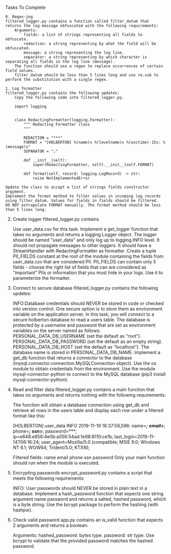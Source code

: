 Tasks To Complete

    0. Regex-ing
    filtered_logger.py contains a function called filter_datum that returns the log message obfuscated with the following requirements:
        Arguments:
            fields: a list of strings representing all fields to obfuscate.
            redaction: a string representing by what the field will be obfuscated.
            message: a string representing the log line.
            separator: a string representing by which character is separating all fields in the log line (message).
        The function should use a regex to replace occurrences of certain field values.
        filter_datum should be less than 5 lines long and use re.sub to perform the substitution with a single regex.

    1. Log formatter
    filtered_logger.py contains the following updates:
        Copy the following code into filtered_logger.py.

        import logging


        class RedactingFormatter(logging.Formatter):
            """ Redacting Formatter class
            """

            REDACTION = "***"
            FORMAT = "[HOLBERTON] %(name)s %(levelname)s %(asctime)-15s: %(message)s"
            SEPARATOR = ";"

            def __init__(self):
                super(RedactingFormatter, self).__init__(self.FORMAT)

            def format(self, record: logging.LogRecord) -> str:
                raise NotImplementedError

    Update the class to accept a list of strings fields constructor argument.
    Implement the format method to filter values in incoming log records using filter_datum. Values for fields in fields should be filtered.
    DO NOT extrapolate FORMAT manually. The format method should be less than 5 lines long.

2. Create logger
filtered_logger.py contains

    Use user_data.csv for this task.
    Implement a get_logger function that takes no arguments and returns a logging.Logger object.
    The logger should be named "user_data" and only log up to logging.INFO level. It should not propagate messages to other loggers. It should have a StreamHandler with RedactingFormatter as formatter.
    Create a tuple PII_FIELDS constant at the root of the module containing the fields from user_data.csv that are considered PII. PII_FIELDS can contain only 5 fields - choose the right list of fields that can are considered as “important” PIIs or information that you must hide in your logs. Use it to parameterize the formatter.

3. Connect to secure database
filtered_logger.py contains the following updates:

    INFO:Database credentials should NEVER be stored in code or checked into version control. One secure option is to store them as environment variable on the application server.
    In this task, you will connect to a secure holberton database to read a users table. The database is protected by a username and password that are set as environment variables on the server named as follows:
        PERSONAL_DATA_DB_USERNAME (set the default as “root”).
        PERSONAL_DATA_DB_PASSWORD (set the default as an empty string).
        PERSONAL_DATA_DB_HOST (set the default as “localhost”).
    The database name is stored in PERSONAL_DATA_DB_NAME.
    Implement a get_db function that returns a connector to the database (mysql.connector.connection.MySQLConnection object).
        Use the os module to obtain credentials from the environment.
        Use the module mysql-connector-python to connect to the MySQL database (pip3 install mysql-connector-python).

4. Read and filter data
filtered_logger.py contains a main function that takes no arguments and returns nothing with the following requirements:

    The function will obtain a database connection using get_db and retrieve all rows in the users table and display each row under a filtered format like this:

    [HOLBERTON] user_data INFO 2019-11-19 18:37:59,596: name=***; email=***; phone=***; ssn=***; password=***; ip=e848:e856:4e0b:a056:54ad:1e98:8110:ce1b; last_login=2019-11-14T06:16:24; user_agent=Mozilla/5.0 (compatible; MSIE 9.0; Windows NT 6.1; WOW64; Trident/5.0; KTXN);

    Filtered fields:
        name
        email
        phone
        ssn
        password
    Only your main function should run when the module is executed.

5. Encrypting passwords
encrypt_password.py contains a script that meets the following requirements:

    INFO: User passwords should NEVER be stored in plain text in a database.
    Implement a hash_password function that expects one string argument name password and returns a salted, hashed password, which is a byte string.
    Use the bcrypt package to perform the hashing (with hashpw).

6. Check valid password
app.py contains an is_valid function that expects 2 arguments and returns a boolean:

    Arguments:
        hashed_password: bytes type.
        password: str type.
    Use bcrypt to validate that the provided password matches the hashed password.


